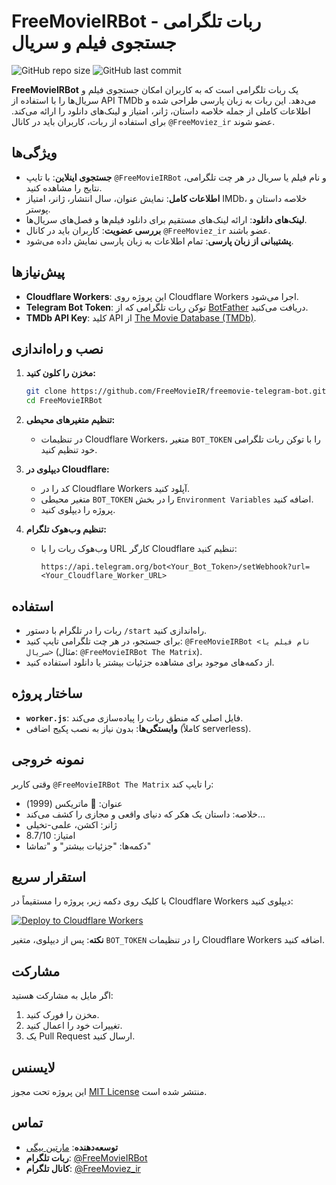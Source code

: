 
# FreeMovieIRBot - ربات تلگرامی جستجوی فیلم و سریال

![GitHub repo size](https://img.shields.io/github/repo-size/FreeMovieIR/freemovie-telegram-bot)
![GitHub last commit](https://img.shields.io/github/last-commit/FreeMovieIR/freemovie-telegram-bot)

**FreeMovieIRBot** یک ربات تلگرامی است که به کاربران امکان جستجوی فیلم و سریال‌ها را با استفاده از API TMDb می‌دهد. این ربات به زبان پارسی طراحی شده و اطلاعات کاملی از جمله خلاصه داستان، ژانر، امتیاز و لینک‌های دانلود را ارائه می‌کند. برای استفاده از ربات، کاربران باید در کانال `@FreeMoviez_ir` عضو شوند.

## ویژگی‌ها
- **جستجوی اینلاین**: با تایپ `@FreeMovieIRBot` و نام فیلم یا سریال در هر چت تلگرامی، نتایج را مشاهده کنید.
- **اطلاعات کامل**: نمایش عنوان، سال انتشار، ژانر، امتیاز IMDb، خلاصه داستان و پوستر.
- **لینک‌های دانلود**: ارائه لینک‌های مستقیم برای دانلود فیلم‌ها و فصل‌های سریال‌ها.
- **بررسی عضویت**: کاربران باید در کانال `@FreeMoviez_ir` عضو باشند.
- **پشتیبانی از زبان پارسی**: تمام اطلاعات به زبان پارسی نمایش داده می‌شود.

## پیش‌نیازها
- **Cloudflare Workers**: این پروژه روی Cloudflare Workers اجرا می‌شود.
- **Telegram Bot Token**: توکن ربات تلگرامی که از [BotFather](https://t.me/BotFather) دریافت می‌کنید.
- **TMDb API Key**: کلید API از [The Movie Database (TMDb)](https://www.themoviedb.org/).

## نصب و راه‌اندازی
1. **مخزن را کلون کنید:**
   ```bash
   git clone https://github.com/FreeMovieIR/freemovie-telegram-bot.git
   cd FreeMovieIRBot
   ```

2. **تنظیم متغیرهای محیطی:**
   - در تنظیمات Cloudflare Workers، متغیر `BOT_TOKEN` را با توکن ربات تلگرامی خود تنظیم کنید.

3. **دیپلوی در Cloudflare:**
   - کد را در Cloudflare Workers آپلود کنید.
   - متغیر محیطی `BOT_TOKEN` را در بخش `Environment Variables` اضافه کنید.
   - پروژه را دیپلوی کنید.

4. **تنظیم وب‌هوک تلگرام:**
   - وب‌هوک ربات را با URL کارگر Cloudflare تنظیم کنید:
     ```
     https://api.telegram.org/bot<Your_Bot_Token>/setWebhook?url=<Your_Cloudflare_Worker_URL>
     ```

## استفاده
- ربات را در تلگرام با دستور `/start` راه‌اندازی کنید.
- برای جستجو، در هر چت تلگرامی تایپ کنید: `@FreeMovieIRBot <نام فیلم یا سریال>` (مثال: `@FreeMovieIRBot The Matrix`).
- از دکمه‌های موجود برای مشاهده جزئیات بیشتر یا دانلود استفاده کنید.

## ساختار پروژه
- **`worker.js`**: فایل اصلی که منطق ربات را پیاده‌سازی می‌کند.
- **وابستگی‌ها**: بدون نیاز به نصب پکیج اضافی (کاملاً serverless).

## نمونه خروجی
وقتی کاربر `@FreeMovieIRBot The Matrix` را تایپ کند:
- عنوان: 🎥 ماتریکس (1999)
- خلاصه: داستان یک هکر که دنیای واقعی و مجازی را کشف می‌کند...
- ژانر: اکشن، علمی-تخیلی
- امتیاز: 8.7/10
- دکمه‌ها: "جزئیات بیشتر" و "تماشا"

## استقرار سریع
با کلیک روی دکمه زیر، پروژه را مستقیماً در Cloudflare Workers دیپلوی کنید:

[![Deploy to Cloudflare Workers](https://deploy.workers.cloudflare.com/button)](https://deploy.workers.cloudflare.com/?url=https://github.com/m4tinbeigi-official/FreeMovieIRBot)

**نکته**: پس از دیپلوی، متغیر `BOT_TOKEN` را در تنظیمات Cloudflare Workers اضافه کنید.

## مشارکت
اگر مایل به مشارکت هستید:
1. مخزن را فورک کنید.
2. تغییرات خود را اعمال کنید.
3. یک Pull Request ارسال کنید.

## لایسنس
این پروژه تحت مجوز [MIT License](LICENSE) منتشر شده است.

## تماس
- **توسعه‌دهنده**: [مارتین بیگی](https://github.com/m4tinbeigi-official)
- **ربات تلگرام**: [@FreeMovieIRBot](https://t.me/FreeMovieIRBot)
- **کانال تلگرام**: [@FreeMoviez_ir](https://t.me/FreeMoviez_ir)
```
